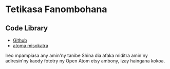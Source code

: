 # Tetikasa Fanombohana

## Code Library

* [Github](https://github.com/3TiSite)
* [atoma misokatra](https://atomgit.com/orgs/3ti)

Ireo mpampiasa any amin'ny tanibe Shina dia afaka miditra amin'ny adiresin'ny kaody fototry ny Open Atom etsy ambony, izay haingana kokoa.
